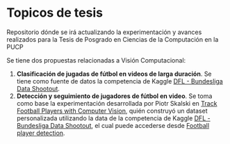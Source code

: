 # Topicos de tesis
Repositorio dónde se irá actualizando la experimentación y avances realizados para la Tesis de Posgrado en Ciencias de la Computación en la PUCP

Se tiene dos propuestas relacionadas a Visión Computacional:

1. **Clasificación de jugadas de fútbol en videos de larga duración**. Se tiene como fuente de datos la competencia de Kaggle [DFL - Bundesliga Data Shootout](https://www.kaggle.com/competitions/dfl-bundesliga-data-shootout).
2. **Detección y seguimiento de jugadores de fútbol en video**. Se toma como base la experimentación desarrollada por Piotr Skalski en [Track Football Players with Computer Vision](https://blog.roboflow.com/track-football-players/), quién construyó un dataset personalizada utilizando la data de la competencia de Kaggle [DFL - Bundesliga Data Shootout](https://www.kaggle.com/competitions/dfl-bundesliga-data-shootout), el cual puede accederse desde [Football player detection](https://universe.roboflow.com/roboflow-jvuqo/football-players-detection-3zvbc/browse?queryText=split%3Atest&pageSize=50&startingIndex=0&browseQuery=true).

